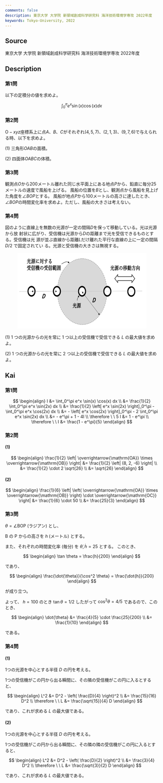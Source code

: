```yaml
---
comments: false
description: 東京大学 大学院 新領域創成科学研究科 海洋技術環境学専攻 2022年度
keywords: Tokyo-University, 2022
---
```


## Source
東京大学 大学院 新領域創成科学研究科 海洋技術環境学専攻 2022年度

## Description
### 第1問
以下の定積分の値を求めよ。

$$
\int_0^{\pi} e^x \sin(x) \cos(x) dx
$$

### 第2問
$\text{O} - xyz$座標系上に点$A$、$B$、$C$がそれぞれ$(4, 5, 7)$、$(2, 1, 3)$、$(9, 7, 6)$で与えられる時、以下を求めよ。

(1) 三角形$OAB$の面積。

(2) 四面体$OABC$の体積。


### 第3問
観測点$O$から$200$メートル離れた同じ水平面上にある地点$P$から、鉛直に毎分$25$メートルの速度で風船を上げる。
風船の位置を$B$とし、観測点から風船を見上げた角度を$\angle BOP$とする。
風船が地点$P$から$100$メートルの高さに達したとき、$\angle BOP$の時間変化率を求めよ。ただし、風船の大きさは考えない。

### 第4問
図のように直線上を無数の光源が一定の間隔$D$を保って移動している。光は光源から放
射状に広がり、受信機は光源から$D$の距離まで光を受信できるものとする。受信機は光
源が並ぶ直線から距離$L$だけ離れた平行な直線の上に一定の間隔 $D/2$ で固定されてい
る。光源と受信機の大きさは無視する。

<figure style="text-align:center;">
  <img src="https://raw.githubusercontent.com/Myyura/the_kai_project_assets/main/kakomonn/tokyo_university/frontier_sciences/otpe_2022_all_p4_1.png" width="500" height="250" alt=""/>
</figure>

(1) $1$ つの光源からの光を常に $1$ つ以上の受信機で受信できる $L$ の最大値を求めよ。

(2) $1$ つの光源からの光を常に $2$ つ以上の受信機で受信できる $L$ の最大値を求めよ。


## Kai
### 第1問

$$
\begin{align}
I
&= \int_0^\pi e^x \sin(x) \cos(x) dx
\\
&= \frac{1}{2} \int_0^\pi e^x \sin(2x) dx
\\
&= \frac{1}{2} \left[ e^x \sin(2x) \right]_0^\pi - \int_0^\pi e^x \cos(2x) dx
\\
&= - \left[ e^x \cos(2x) \right]_0^\pi - 2 \int_0^\pi e^x \sin(2x) dx
\\
&= - e^\pi + 1 - 4I
\\
\therefore \ \ 
5 I &= 1 - e^\pi
\\
\therefore \ \ 
I &= \frac{1 - e^\pi}{5}
\end{align}
$$

### 第2問
#### (1)

$$
\begin{align}
\frac{1}{2}
\left|
\overrightarrow{\mathrm{OA}} \times \overrightarrow{\mathrm{OB}}
\right|
&= \frac{1}{2} \left| (8, 2, -6) \right|
\\
&= \frac{1}{2} \cdot 2 \sqrt{26}
\\
&= \sqrt{26}
\end{align}
$$

#### (2)

$$
\begin{align}
\frac{1}{6}
\left|
\left( \overrightarrow{\mathrm{OA}} \times \overrightarrow{\mathrm{OB}} \right)
\cdot \overrightarrow{\mathrm{OC}}
\right|
&= \frac{1}{6} \cdot 50
\\
&= \frac{25}{3}
\end{align}
$$

### 第3問
$\theta = \angle \mathrm{BOP}$ (ラジアン) とし、

$\mathrm{B}$ の $\mathrm{P}$ からの高さを $h$ (メートル) とする。

また、それぞれの時間変化率 (毎分) を $\dot{\theta}, \dot{h} = 25$ とする。
このとき、

$$
\begin{align}
\tan \theta = \frac{h}{200}
\end{align}
$$

であり、

$$
\begin{align}
\frac{\dot{\theta}}{\cos^2 \theta} = \frac{\dot{h}}{200}
\end{align}
$$

が成り立つ。

よって、 $h=100$ のとき $\tan \theta = 1/2$ したがって
$\cos^2 \theta = 4/5$ であるので、このとき、

$$
\begin{align}
\dot{\theta}
&= \frac{4}{5} \cdot \frac{25}{200}
\\
&= \frac{1}{10}
\end{align}
$$

である。

### 第4問
#### (1)
1つの光源を中心とする半径 $D$ の円を考える。

1つの受信機がこの円から出る瞬間に、その隣の受信機がこの円に入るとすると、

$$
\begin{align}
L^2
&= D^2 - \left( \frac{D}{4} \right)^2
\\
&= \frac{15}{16} D^2
\\
\therefore \ \ 
L &= \frac{\sqrt{15}}{4} D
\end{align}
$$

であり、これが求める $L$ の最大値である。

#### (2)
1つの光源を中心とする半径 $D$ の円を考える。

1つの受信機がこの円から出る瞬間に、その隣の隣の受信機がこの円に入るとすると、

$$
\begin{align}
L^2
&= D^2 - \left( \frac{D}{2} \right)^2
\\
&= \frac{3}{4} D^2
\\
\therefore \ \ 
L &= \frac{\sqrt{3}}{2} D
\end{align}
$$

であり、これが求める $L$ の最大値である。